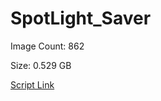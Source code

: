 # SpotLight_Saver

Image Count: 862

Size: 0.529 GB

[Script Link](https://github.com/liuyal/Archive/blob/master/Python/Utilities/Miscellaneous/spotlight_saver.py)